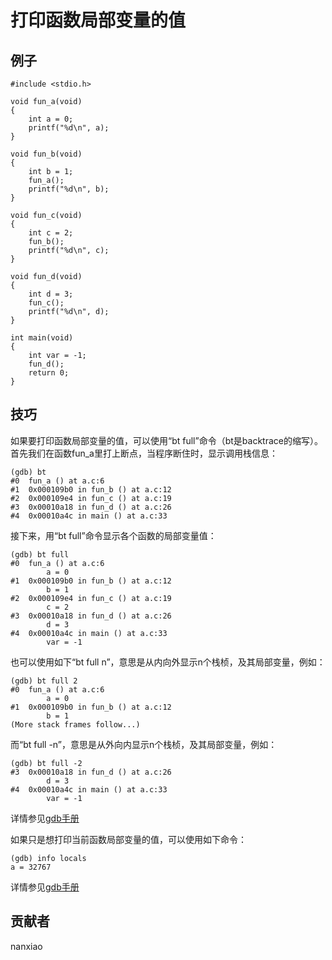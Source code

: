 # 打印函数局部变量的值 

## 例子

	#include <stdio.h>

	void fun_a(void)
	{
		int a = 0;
		printf("%d\n", a);
	}
	
	void fun_b(void)
	{
		int b = 1;
		fun_a();
		printf("%d\n", b);
	}
	
	void fun_c(void)
	{
		int c = 2;
		fun_b();
		printf("%d\n", c);
	}
	
	void fun_d(void)
	{
		int d = 3;
		fun_c();
		printf("%d\n", d);
	}
	
	int main(void)
	{
		int var = -1;
		fun_d();
		return 0;
	}

## 技巧

如果要打印函数局部变量的值，可以使用“bt full”命令（bt是backtrace的缩写）。首先我们在函数fun_a里打上断点，当程序断住时，显示调用栈信息：

	(gdb) bt
	#0  fun_a () at a.c:6
	#1  0x000109b0 in fun_b () at a.c:12
	#2  0x000109e4 in fun_c () at a.c:19
	#3  0x00010a18 in fun_d () at a.c:26
	#4  0x00010a4c in main () at a.c:33


接下来，用“bt full”命令显示各个函数的局部变量值：

	(gdb) bt full
	#0  fun_a () at a.c:6
	        a = 0
	#1  0x000109b0 in fun_b () at a.c:12
	        b = 1
	#2  0x000109e4 in fun_c () at a.c:19
	        c = 2
	#3  0x00010a18 in fun_d () at a.c:26
	        d = 3
	#4  0x00010a4c in main () at a.c:33
	        var = -1


也可以使用如下“bt full n”，意思是从内向外显示n个栈桢，及其局部变量，例如：

	(gdb) bt full 2
	#0  fun_a () at a.c:6
	        a = 0
	#1  0x000109b0 in fun_b () at a.c:12
	        b = 1
	(More stack frames follow...)


而“bt full -n”，意思是从外向内显示n个栈桢，及其局部变量，例如：

	(gdb) bt full -2
	#3  0x00010a18 in fun_d () at a.c:26
	        d = 3
	#4  0x00010a4c in main () at a.c:33
	        var = -1


详情参见[gdb手册](https://sourceware.org/gdb/onlinedocs/gdb/Backtrace.html)


如果只是想打印当前函数局部变量的值，可以使用如下命令：

	(gdb) info locals
	a = 32767

详情参见[gdb手册](https://sourceware.org/gdb/onlinedocs/gdb/Frame-Info.html#index-info-locals)

## 贡献者

nanxiao



